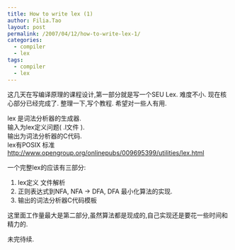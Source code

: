 ```yaml
---
title: How to write lex (1)
author: Filia.Tao
layout: post
permalink: /2007/04/12/how-to-write-lex-1/
categories:
  - compiler
  - lex
tags:
  - compiler
  - lex
---
```

这几天在写编译原理的课程设计,第一部分就是写一个SEU Lex. 难度不小. 现在核心部分已经完成了. 整理一下,写个教程. 希望对一些人有用.

lex 是词法分析器的生成器.  
输入为lex定义问题( .l文件 ).  
输出为词法分析器的C代码.  
lex有POSIX 标准  
<a href="http://www.opengroup.org/onlinepubs/009695399/utilities/lex.html" title="lex Posix 标准" target="_blank">http://www.opengroup.org/onlinepubs/009695399/utilities/lex.html<br /> </a>

一个完整lex的应该有三部分:

  1. lex定义 文件解析
  2. 正则表达式到NFA, NFA -> DFA, DFA 最小化算法的实现.
  3. 输出的词法分析器C代码模板

这里面工作量最大是第二部分,虽然算法都是现成的,自己实现还是要花一些时间和精力的.

未完待续.